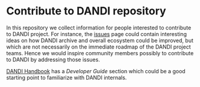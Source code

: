# Contribute to DANDI repository

In this repository we collect information for people interested to contribute to DANDI project.
For instance, the [issues](https://github.com/dandi/contribute/issues) page could contain interesting ideas on how DANDI archive and overall ecosystem could be improved, but which are not necessarily on the immediate roadmap of the DANDI project teams.
Hence we would inspire community members possibly to contribute to DANDI by addressing those issues.

[DANDI Handbook](https://www.dandiarchive.org/handbook/) has a *Developer Guide* section which could be a good starting point to familiarize with DANDI internals.
